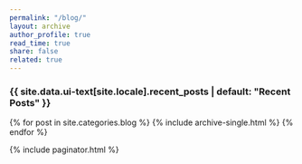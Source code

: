 ```yaml
---
permalink: "/blog/"
layout: archive
author_profile: true
read_time: true
share: false
related: true
---
```


<h3 class="archive__subtitle">{{ site.data.ui-text[site.locale].recent_posts | default: "Recent Posts" }}</h3>

{% for post in site.categories.blog %}
  {% include archive-single.html %}
{% endfor %}

{% include paginator.html %}
